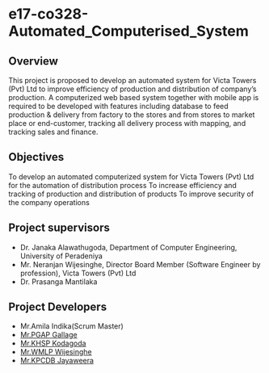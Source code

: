 # e17-co328-Automated_Computerised_System

## Overview

This project is proposed to develop an automated system for Victa Towers (Pvt) Ltd to improve
efficiency of production and distribution of company’s production. A computerized web based system
together with mobile app is required to be developed with features including database to feed
production & delivery from factory to the stores and from stores to market place or end-customer,
tracking all delivery process with mapping, and tracking sales and finance.

## Objectives

 To develop an automated computerized system for Victa Towers (Pvt) Ltd for the automation of
distribution process
 To increase efficiency and tracking of production and distribution of products
 To improve security of the company operations

## Project supervisors

- Dr. Janaka Alawathugoda, Department of Computer Engineering, University of Peradeniya
- Mr. Neranjan Wijesinghe, Director Board Member (Software Engineer by profession), Victa Towers (Pvt) Ltd
- Dr. Prasanga Mantilaka

## Project Developers 
- Mr.Amila Indika(Scrum Master)
- [Mr.PGAP Gallage](https://github.com/AdithyaGallage)
- [Mr.KHSP Kodagoda](https://github.com/Sandun666) 
- [Mr.WMLP Wijesinghe](https://github.com/Wijesinghe0141)
- [Mr.KPCDB Jayaweera](https://github.com/Dadoright) 
